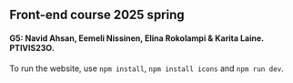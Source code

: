 ## Front-end course 2025 spring
#### G5: Navid Ahsan, Eemeli Nissinen, Elina Rokolampi & Karita Laine. PTIVIS23O.

To run the website, use `npm install`, `npm install icons` and `npm run dev`.
